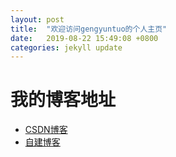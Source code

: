 ```yaml
---
layout: post
title:  "欢迎访问gengyuntuo的个人主页"
date:   2019-08-22 15:49:08 +0800
categories: jekyll update
---
```


# 我的博客地址

* [CSDN博客](https://blog.csdn.net/gengyuntuo)
* [自建博客](http://gengyuntuo.qicp.vip:8080)

